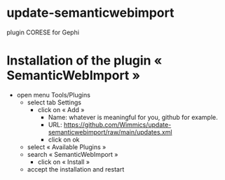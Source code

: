 # update-semanticwebimport
plugin CORESE for Gephi

# Installation of the plugin « SemanticWebImport »

- open menu Tools/Plugins
  - select tab Settings
    - click on « Add »
      - Name: whatever is meaningful for you, github for example.
      - URL: https://github.com/Wimmics/update-semanticwebimport/raw/main/updates.xml
      - click on ok
  - select « Available Plugins »
  - search « SemanticWebImport »
    - click on « Install » 
  - accept the installation and restart
